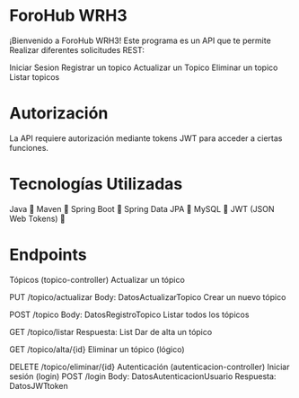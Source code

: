 #  ForoHub WRH3 
¡Bienvenido a ForoHub WRH3! Este programa es un API que te permite Realizar diferentes solicitudes REST:

Iniciar Sesion
Registrar un topico
Actualizar un Topico
Eliminar un topico
Listar topicos

# Autorización
La API requiere autorización mediante tokens JWT para acceder a ciertas funciones.

# Tecnologías Utilizadas
Java 🔧
Maven 🔧
Spring Boot 🔧
Spring Data JPA 🔧
MySQL 🔧
JWT (JSON Web Tokens) 🔧

#  Endpoints
Tópicos (topico-controller)
Actualizar un tópico

PUT /topico/actualizar
Body: DatosActualizarTopico
Crear un nuevo tópico

POST /topico
Body: DatosRegistroTopico
Listar todos los tópicos

GET /topico/listar
Respuesta: List<PageDatosListadoTopico>
Dar de alta un tópico

GET /topico/alta/{id}
Eliminar un tópico (lógico)

DELETE /topico/eliminar/{id}
Autenticación (autenticacion-controller)
Iniciar sesión (login)
POST /login
Body: DatosAutenticacionUsuario
Respuesta: DatosJWTtoken
